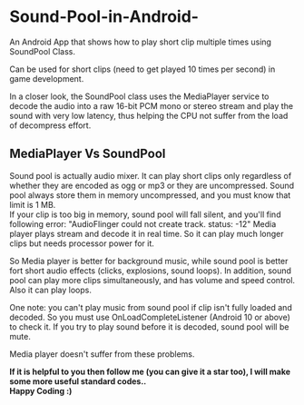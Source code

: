 # Sound-Pool-in-Android-  
An Android App that shows how to play short clip multiple times using SoundPool Class.   
  
Can be used for short clips (need to get played 10 times per second) in game development.  
  
In a closer look, the SoundPool class uses the MediaPlayer service to decode the audio into a raw 16-bit PCM mono 
or stereo stream and play the sound with very low latency, thus helping the CPU not suffer from the load of decompress effort.   
  
  
## MediaPlayer Vs SoundPool  
Sound pool is actually audio mixer. It can play short clips only regardless of whether they are encoded as ogg or mp3 or they are 
uncompressed. Sound pool always store them in memory uncompressed, and you must know that limit is 1 MB.  
If your clip is too big in memory, sound pool will fall silent, and you'll find following error: "AudioFlinger could not create track. 
status: -12" Media player plays stream and decode it in real time. So it can play much longer clips but needs processor power for it.  
  
So Media player is better for background music, while sound pool is better fort short audio effects (clicks, explosions, sound loops). 
In addition, sound pool can play more clips simultaneously, and has volume and speed control. Also it can play loops.  
  
One note: you can't play music from sound pool if clip isn't fully loaded and decoded. So you must use OnLoadCompleteListener 
(Android 10 or above) to check it. If you try to play sound before it is decoded, sound pool will be mute.  
  
Media player doesn't suffer from these problems.  
  
  
**If it is helpful to you then follow me (you can give it a star too), I will make some more useful standard codes..   
Happy Coding :)**
